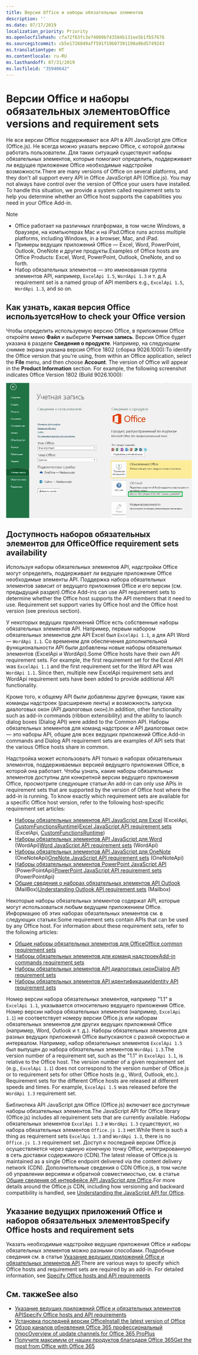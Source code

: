 ```yaml
---
title: Версии Office и наборы обязательных элементов
description: ''
ms.date: 07/17/2019
localization_priority: Priority
ms.openlocfilehash: cfa72f63fc3e74809b743584b131ee5b1fb57676
ms.sourcegitcommit: cb5e1726849aff591f19b07391198a96d5749243
ms.translationtype: HT
ms.contentlocale: ru-RU
ms.lasthandoff: 07/31/2019
ms.locfileid: "35940642"
---
```

# <a name="office-versions-and-requirement-sets"></a><span data-ttu-id="8536d-102">Версии Office и наборы обязательных элементов</span><span class="sxs-lookup"><span data-stu-id="8536d-102">Office versions and requirement sets</span></span>

<span data-ttu-id="8536d-p101">Не все версии Office поддерживают все API в API JavaScript для Office (Office.js). Не всегда можно указать версию Office, с которой должны работать пользователи.  Для таких ситуаций существуют наборы обязательных элементов, которые помогают определить, поддерживает ли ведущее приложение Office необходимые надстройке возможности.</span><span class="sxs-lookup"><span data-stu-id="8536d-p101">There are many versions of Office on several platforms, and they don't all support every API in Office JavaScript API (Office.js). You may not always have control over the version of Office your users have installed.  To handle this situation, we provide a system called requirement sets to help you determine whether an Office host supports the capabilities you need in your Office Add-in.</span></span> 

> [!NOTE]
> - <span data-ttu-id="8536d-106">Office работает на различных платформах, в том числе Windows, в браузере, на компьютерах Mac и на iPad.</span><span class="sxs-lookup"><span data-stu-id="8536d-106">Office runs across multiple platforms, including Windows, in a browser, Mac, and iPad.</span></span>
> - <span data-ttu-id="8536d-107">Примеры ведущих приложений Office — Excel, Word, PowerPoint, Outlook, OneNote и другие продукты.</span><span class="sxs-lookup"><span data-stu-id="8536d-107">Examples of Office hosts are Office Products: Excel, Word, PowerPoint, Outlook, OneNote, and so forth.</span></span>  
> - <span data-ttu-id="8536d-108">Набор обязательных элементов — это именованная группа элементов API, например, `ExcelApi 1.5`, `WordApi 1.3` и т. д.</span><span class="sxs-lookup"><span data-stu-id="8536d-108">A requirement set is a named group of API members e.g., `ExcelApi 1.5`, `WordApi 1.3`, and so on.</span></span>  

## <a name="how-to-check-your-office-version"></a><span data-ttu-id="8536d-109">Как узнать, какая версия Office используется</span><span class="sxs-lookup"><span data-stu-id="8536d-109">How to check your Office version</span></span>

<span data-ttu-id="8536d-p102">Чтобы определить используемую версию Office, в приложении Office откройте меню **Файл** и выберите **Учетная запись**. Версия Office будет указана в разделе **Сведения о продукте**. Например, на следующем снимке экрана указана версия Office 1802 (сборка 9026.1000):</span><span class="sxs-lookup"><span data-stu-id="8536d-p102">To identify the Office version that you're using, from within an Office application, select the **File** menu, and then choose **Account**. The version of Office will appear in the **Product Information** section. For example, the following screenshot indicates Office Version 1802 (Build 9026.1000):</span></span>

![Проверка версии Office](../images/office-version-number-ui.jpg)

## <a name="office-requirement-sets-availability"></a><span data-ttu-id="8536d-114">Доступность наборов обязательных элементов для Office</span><span class="sxs-lookup"><span data-stu-id="8536d-114">Office requirement sets availability</span></span>

<span data-ttu-id="8536d-p103">Используя наборы обязательных элементов API, надстройки Office могут определять, поддерживает ли ведущее приложение Office необходимые элементы API. Поддержка набора обязательных элементов зависит от ведущего приложения Office и его версии (см. предыдущий раздел).</span><span class="sxs-lookup"><span data-stu-id="8536d-p103">Office Add-ins can use API requirement sets to determine whether the Office host supports the API members that it need to use. Requirement set support varies by Office host and the Office host version (see previous section).</span></span>

<span data-ttu-id="8536d-p104">У некоторых ведущих приложений Office есть собственные наборы обязательных элементов API. Например, первым набором обязательных элементов для API Excel был `ExcelApi 1.1`, а для API Word — `WordApi 1.1`. Со временем для обеспечения дополнительной функциональности API были добавлены новые наборы обязательных элементов (ExcelApi и WordApi).</span><span class="sxs-lookup"><span data-stu-id="8536d-p104">Some Office hosts have their own API requirement sets. For example, the first requirement set for the Excel API was `ExcelApi 1.1` and the first requirement set for the Word API was `WordApi 1.1`. Since then, multiple new ExcelApi requirement sets and WordApi requirement sets have been added to provide additional API functionality.</span></span>

<span data-ttu-id="8536d-120">Кроме того, к общему API были добавлены другие функции, такие как команды надстроек (расширение ленты) и возможность запуска диалоговых окон (API диалоговых окон).</span><span class="sxs-lookup"><span data-stu-id="8536d-120">In addition, other functionality such as add-in commands (ribbon extensibility) and the ability to launch dialog boxes (Dialog API) were added to the Common API.</span></span> <span data-ttu-id="8536d-121">Наборы обязательных элементов для команд надстроек и API диалоговых окон — это наборы API, общие для всех ведущих приложений Office.</span><span class="sxs-lookup"><span data-stu-id="8536d-121">Add-in commands and Dialog API requirement sets are examples of API sets that the various Office hosts share in common.</span></span>

<span data-ttu-id="8536d-p106">Надстройка может использовать API только в наборах обязательных элементов, поддерживаемых версией ведущего приложения Office, в которой она работает. Чтобы узнать, какие наборы обязательных элементов доступны для конкретной версии ведущего приложения Office, просмотрите следующие статьи:</span><span class="sxs-lookup"><span data-stu-id="8536d-p106">An add-in can only use APIs in requirement sets that are supported by the version of Office host where the add-in is running. To know exactly which requirement sets are available for a specific Office host version, refer to the following host-specific requirement set articles:</span></span>

- <span data-ttu-id="8536d-124">[Наборы обязательных элементов API JavaScript для Excel](/office/dev/add-ins/reference/requirement-sets/excel-api-requirement-sets) (ExcelApi, [CustomFunctionsRuntime](../excel/custom-functions-architecture.md))</span><span class="sxs-lookup"><span data-stu-id="8536d-124">[Excel JavaScript API requirement sets](/office/dev/add-ins/reference/requirement-sets/excel-api-requirement-sets) (ExcelApi, [CustomFunctionsRuntime](../excel/custom-functions-architecture.md))</span></span>
- <span data-ttu-id="8536d-125">[Наборы обязательных элементов API JavaScript для Word](/office/dev/add-ins/reference/requirement-sets/word-api-requirement-sets) (WordApi)</span><span class="sxs-lookup"><span data-stu-id="8536d-125">[Word JavaScript API requirement sets](/office/dev/add-ins/reference/requirement-sets/word-api-requirement-sets) (WordApi)</span></span>
- <span data-ttu-id="8536d-126">[Наборы обязательных элементов API JavaScript для OneNote](/office/dev/add-ins/reference/requirement-sets/onenote-api-requirement-sets) (OneNoteApi)</span><span class="sxs-lookup"><span data-stu-id="8536d-126">[OneNote JavaScript API requirement sets](/office/dev/add-ins/reference/requirement-sets/onenote-api-requirement-sets) (OneNoteApi)</span></span>
- <span data-ttu-id="8536d-127">[Наборы обязательных элементов PowerPoint JavaScript API](/office/dev/add-ins/reference/requirement-sets/powerpoint-api-requirement-sets) (PowerPointApi)</span><span class="sxs-lookup"><span data-stu-id="8536d-127">[PowerPoint JavaScript API requirement sets](/office/dev/add-ins/reference/requirement-sets/powerpoint-api-requirement-sets) (PowerPointApi)</span></span>
- <span data-ttu-id="8536d-128">[Общие сведения о наборах обязательных элементов API Outlook](/office/dev/add-ins/reference/requirement-sets/outlook-api-requirement-sets) (MailBox)</span><span class="sxs-lookup"><span data-stu-id="8536d-128">[Understanding Outlook API requirement sets](/office/dev/add-ins/reference/requirement-sets/outlook-api-requirement-sets) (Mailbox)</span></span>

<span data-ttu-id="8536d-p107">Некоторые наборы обязательных элементов содержат API, которые могут использоваться любым ведущим приложением Office. Информацию об этих наборах обязательных элементов см. в следующих статьях:</span><span class="sxs-lookup"><span data-stu-id="8536d-p107">Some requirement sets contain APIs that can be used by any Office host. For information about these requirement sets, refer to the following articles:</span></span>

- [<span data-ttu-id="8536d-131">Общие наборы обязательных элементов для Office</span><span class="sxs-lookup"><span data-stu-id="8536d-131">Office common requirement sets</span></span>](/office/dev/add-ins/reference/requirement-sets/office-add-in-requirement-sets)
- [<span data-ttu-id="8536d-132">Наборы обязательных элементов для команд надстроек</span><span class="sxs-lookup"><span data-stu-id="8536d-132">Add-in commands requirement sets</span></span>](/office/dev/add-ins/reference/requirement-sets/add-in-commands-requirement-sets)
- [<span data-ttu-id="8536d-133">Наборы обязательных элементов API диалоговых окон</span><span class="sxs-lookup"><span data-stu-id="8536d-133">Dialog API requirement sets</span></span>](/office/dev/add-ins/reference/requirement-sets/dialog-api-requirement-sets)
- [<span data-ttu-id="8536d-134">Наборы обязательных элементов API идентификации</span><span class="sxs-lookup"><span data-stu-id="8536d-134">Identity API requirement sets</span></span>](/office/dev/add-ins/reference/requirement-sets/identity-api-requirement-sets)

<span data-ttu-id="8536d-p108">Номер версии набора обязательных элементов, например "1.1" в `ExcelApi 1.1`, указывается относительно ведущего приложения Office. Номер версии набора обязательных элементов (например, `ExcelApi 1.1`) не соответствует номеру версии Office.js или наборам обязательных элементов для других ведущих приложений Office (например, Word, Outlook и т. д.).  Наборы обязательных элементов для разных ведущих приложений Office выпускаются с разной скоростью и интервалом. Например, набор обязательных элементов `ExcelApi 1.5` был выпущен до набора обязательных элементов `WordApi 1.3`.</span><span class="sxs-lookup"><span data-stu-id="8536d-p108">The version number of a requirement set, such as the "1.1" in `ExcelApi 1.1`, is relative to the Office host. The version number of a given requirement set (e.g., `ExcelApi 1.1`) does not correspond to the version number of Office.js or to requirement sets for other Office hosts (e.g., Word, Outlook, etc.).  Requirement sets for the different Office hosts are released at different speeds and times. For example, `ExcelApi 1.5` was released before the `WordApi 1.3` requirement set.</span></span>

<span data-ttu-id="8536d-139">Библиотека API JavaScript для Office (Office.js) включает все доступные наборы обязательных элементов.</span><span class="sxs-lookup"><span data-stu-id="8536d-139">The JavaScript API for Office library (Office.js) includes all requirement sets that are currently available.</span></span> <span data-ttu-id="8536d-140">Наборы обязательных элементов `ExcelApi 1.3` и `WordApi 1.3` существуют, но набора обязательных элементов `Office.js 1.3` нет.</span><span class="sxs-lookup"><span data-stu-id="8536d-140">While there is such a thing as requirement sets `ExcelApi 1.3` and `WordApi 1.3`, there is no `Office.js 1.3` requirement set.</span></span> <span data-ttu-id="8536d-141">Доступ к последней версии Office.js осуществляется через единую конечную точку Office, интегрированную в сеть доставки содержимого (CDN).</span><span class="sxs-lookup"><span data-stu-id="8536d-141">The latest release of Office.js is maintained as a single Office endpoint delivered via the content delivery network (CDN).</span></span> <span data-ttu-id="8536d-142">Дополнительные сведения о CDN Office.js, в том числе об управлении версиями и обратной совместимостью, см. в статье [Общие сведения об интерфейсе API JavaScript для Office](/office/dev/add-ins/develop/understanding-the-javascript-api-for-office).</span><span class="sxs-lookup"><span data-stu-id="8536d-142">For more details around the Office.js CDN, including how versioning and backward compatibility is handled, see [Understanding the JavaScript API for Office](/office/dev/add-ins/develop/understanding-the-javascript-api-for-office).</span></span>

## <a name="specify-office-hosts-and-requirement-sets"></a><span data-ttu-id="8536d-143">Указание ведущих приложений Office и наборов обязательных элементов</span><span class="sxs-lookup"><span data-stu-id="8536d-143">Specify Office hosts and requirement sets</span></span>

<span data-ttu-id="8536d-p110">Указать необходимые надстройке ведущие приложения Office и наборы обязательных элементов можно разными способами.  Подробные сведения см. в статье [Указание ведущих приложений Office и обязательных элементов API](/office/dev/add-ins/develop/specify-office-hosts-and-api-requirements).</span><span class="sxs-lookup"><span data-stu-id="8536d-p110">There are various ways to specify which Office hosts and requirement sets are required by an add-in.  For detailed information, see [Specify Office hosts and API requirements](/office/dev/add-ins/develop/specify-office-hosts-and-api-requirements)</span></span>

## <a name="see-also"></a><span data-ttu-id="8536d-146">См. также</span><span class="sxs-lookup"><span data-stu-id="8536d-146">See also</span></span>

- [<span data-ttu-id="8536d-147">Указание ведущих приложений Office и обязательных элементов API</span><span class="sxs-lookup"><span data-stu-id="8536d-147">Specify Office hosts and API requirements</span></span>](/office/dev/add-ins/develop/specify-office-hosts-and-api-requirements)
- [<span data-ttu-id="8536d-148">Установка последней версии Office</span><span class="sxs-lookup"><span data-stu-id="8536d-148">Install the latest version of Office</span></span>](/office/dev/add-ins/develop/install-latest-office-version)
- [<span data-ttu-id="8536d-149">Обзор каналов обновления Office 365 профессиональный плюс</span><span class="sxs-lookup"><span data-stu-id="8536d-149">Overview of update channels for Office 365 ProPlus</span></span>](/deployoffice/overview-of-update-channels-for-office-365-proplus)
- [<span data-ttu-id="8536d-150">Получите максимум от наших продуктов благодаря Office 365</span><span class="sxs-lookup"><span data-stu-id="8536d-150">Get the most from Office with Office 365</span></span>](https://products.office.com/compare-all-microsoft-office-products?tab=2)
